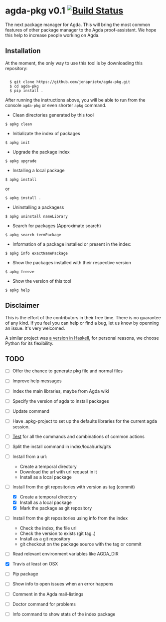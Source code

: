 # agda-pkg v0.1 [![Build Status](https://travis-ci.org/apkgbot/agda-pkg.svg?branch=master)](https://travis-ci.org/apkgbot/agda-pkg)

The next package manager for Agda. This will bring the most common features
of other package manager to the Agda proof-assistant.
We hope this help to increase people working on Agda.


## Installation

At the moment, the only way to use this tool is by downloading this repository:

```

  $ git clone https://github.com/jonaprieto/agda-pkg.git
  $ cd agda-pkg
  $ pip install .
```

After running the instructions above, you will be able to run from the console
`agda-pkg` or even shorter `apkg` command.

- Clean directories generated by this tool

```
$ apkg clean
``` 

- Initializate the index of packages

```
$ apkg init
```

- Upgrade the package index 

```
$ apkg upgrade
```

- Installing a local package

```
$ apkg install 
```

or 

```
$ apkg install .
```

- Uninstalling a packagess

```
$ apkg uninstall nameLibrary 
```

- Search for packages (Approximate search)

```
$ apkg search termPackage
```


- Information of a package installed or present in the index:

```
$ apkg info exactNamePackage
```

- Show the packages installed with their respective version

```
$ apkg freeze
```

- Show the version of this tool

```
$ apkg help
``` 

## Disclaimer

This is the effort of the contributors in their free time.
There is no guarantee of any kind. If you feel you can help or find
a bug, let us know by openning an issue. It's very welcomed.

A similar project was [a version in Haskell](https://github.com/jonaprieto/agda-pkg),
for personal reasons, we choose Python for its flexibility.

## TODO

- [ ] Offer the chance to generate pkg file and normal files
- [ ] Improve help messages
- [ ] Index the main libraries, maybe from Agda wiki
- [ ] Specify the version of agda to install packages
- [ ] Update command
- [ ] Have .apkg-project to set up the defaults libraries for the current agda session.
- [ ] [Test](https://docs.python.org/3/library/unittest.html) for all the commands and combinations of common actions
- [ ] Split the install command in index/local/urls/gits
- [ ] Install from a url:
  - Create a temporal directory
  - Download the url with url request in it
  - Install as a local package 
- [ ] Install from the git repositories with version as tag (commit)
  - [X] Create a temporal directory
  - [X] Install as a local package
  - [x] Mark the package as git repository 
- [ ] Install from the git repositories using info from the index
  - Check the index, the file url
  - Check the version to exists (git tag..)
  - Install as a git repository
  - git checkout on the package source with the tag or commit
  
- [ ] Read relevant environment variables like AGDA_DIR
- [x] Travis at least on OSX
- [ ] Pip package 
- [ ] Show info to open issues when an error happens
- [ ] Comment in the Agda mail-listings
- [ ] Doctor command for problems
- [ ] Info command to show stats of the index package

 




